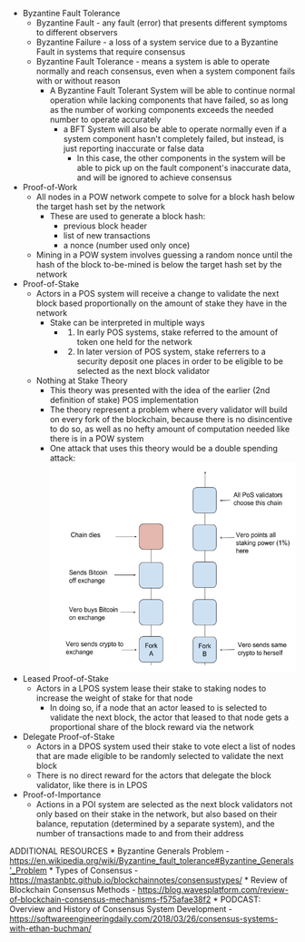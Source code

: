 * Byzantine Fault Tolerance
    * Byzantine Fault - any fault (error) that presents different symptoms to different observers
    * Byzantine Failure - a loss of a system service due to a Byzantine Fault in systems that require consensus
    * Byzantine Fault Tolerance - means a system is able to operate normally and reach consensus, even when a system component fails with or without reason
        * A Byzantine Fault Tolerant System will be able to continue normal operation while lacking components that have failed, so as long as the number of working components exceeds the needed number to operate accurately
            * a BFT System will also be able to operate normally even if a system component hasn't completely failed, but instead, is just reporting inaccurate or false data
                * In this case, the other components in the system will be able to pick up on the fault component's inaccurate data, and will be ignored to achieve consensus
* Proof-of-Work
    * All nodes in a POW network compete to solve for a block hash below the target hash set by the network
        * These are used to generate a block hash:
            * previous block header
            * list of new transactions
            * a nonce (number used only once)
    * Mining in a POW system involves guessing a random nonce until the hash of the block to-be-mined is below the target hash set by the network 
* Proof-of-Stake
    * Actors in a POS system will receive a change to validate the next block based proportionally on the amount of stake they have in the network
        * Stake can be interpreted in multiple ways
            * 1. In early POS systems, stake referred to the amount of token one held for the network
            * 2. In later version of POS system, stake referrers to a security deposit one places in order to be eligible to be selected as the next block validator
    * Nothing at Stake Theory
        * This theory was presented with the idea of the earlier (2nd definition of stake) POS implementation
        * The theory represent a problem where every validator will build on every fork of the blockchain, because there is no disincentive to do so, as well as no hefty amount of computation needed like there is in a POW system
        * One attack that uses this theory would be a double spending attack:
        ![Proof of Stake Attack](./images/proof-of-stake-attack.png)
* Leased Proof-of-Stake
    * Actors in a LPOS system lease their stake to staking nodes to increase the weight of stake for that node
        * In doing so, if a node that an actor leased to is selected to validate the next block, the actor that leased to that node gets a proportional share of the block reward via the network
* Delegate Proof-of-Stake
    * Actors in a DPOS system used their stake to vote elect a list of nodes that are made eligible to be randomly selected to validate the next block
    * There is no direct reward for the actors that delegate the block validator, like there is in LPOS
* Proof-of-Importance
    * Actions in a POI system are selected as the next block validators not only based on their stake in the network, but also based on their balance, reputation (determined by a separate system), and the number of transactions made to and from their address

ADDITIONAL RESOURCES
    * Byzantine Generals Problem - https://en.wikipedia.org/wiki/Byzantine_fault_tolerance#Byzantine_Generals'_Problem
    * Types of Consensus - https://mastanbtc.github.io/blockchainnotes/consensustypes/
    * Review of Blockchain Consensus Methods - https://blog.wavesplatform.com/review-of-blockchain-consensus-mechanisms-f575afae38f2
    * PODCAST: Overview and History of Consensus System Development - https://softwareengineeringdaily.com/2018/03/26/consensus-systems-with-ethan-buchman/